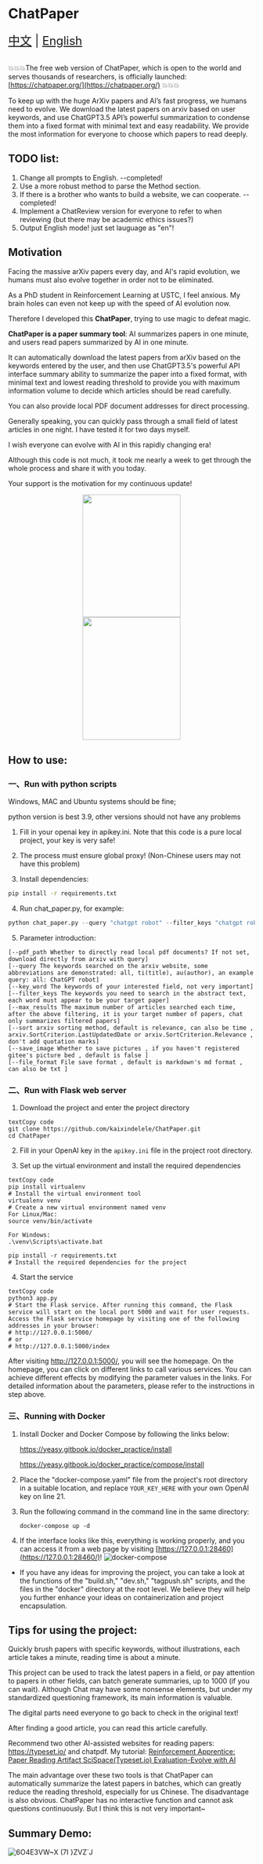 # ChatPaper

<div style="font-size: 1.5rem;">
  <a href="./README.md">中文</a> |
  <a href="./readme_en.md">English</a>
</div>
</br>

💥💥💥The free web version of ChatPaper, which is open to the world and serves thousands of researchers, is officially launched:[https://chatpaper.org/](https://chatpaper.org/) 💥💥💥


To keep up with the huge ArXiv papers and AI’s fast progress, we humans need to evolve. We download the latest papers on arxiv based on user keywords, and use ChatGPT3.5 API’s powerful summarization to condense them into a fixed format with minimal text and easy readability.
We provide the most information for everyone to choose which papers to read deeply.

## TODO list:
1. Change all prompts to English.  --completed!
2. Use a more robust method to parse the Method section.
3. If there is a brother who wants to build a website, we can cooperate. --completed!
4. Implement a ChatReview version for everyone to refer to when reviewing (but there may be academic ethics issues?)
5. Output English mode! just set lauguage as "en"!

## Motivation

Facing the massive arXiv papers every day, and AI's rapid evolution, we humans must also evolve together in order not to be eliminated.

As a PhD student in Reinforcement Learning at USTC, I feel anxious. My brain holes can even not keep up with the speed of AI evolution now.

Therefore I developed this **ChatPaper**, trying to use magic to defeat magic.

**ChatPaper is a paper summary tool**: AI summarizes papers in one minute, and users read papers summarized by AI in one minute.

It can automatically download the latest papers from arXiv based on the keywords entered by the user, and then use ChatGPT3.5's powerful API interface summary ability to summarize the paper into a fixed format, with minimal text and lowest reading threshold to provide you with maximum information volume to decide which articles should be read carefully.

You can also provide local PDF document addresses for direct processing.

Generally speaking, you can quickly pass through a small field of latest articles in one night. I have tested it for two days myself.

I wish everyone can evolve with AI in this rapidly changing era!

Although this code is not much, it took me nearly a week to get through the whole process and share it with you today.

Your support is the motivation for my continuous update!

<div style="text-align: center;">
  <img src=https://user-images.githubusercontent.com/28528386/224465754-6f886e48-8626-419f-a154-e5d187fd22f9.jpg width="200" height="250"/>
</div>

<div style="text-align: center;">
  <img src=https://user-images.githubusercontent.com/28528386/224335122-1e87eb7b-a922-4c2f-b2aa-9612f62a6314.jpg width="200" height="250"/>
</div>


## How to use:
### 一、Run with python scripts

Windows, MAC and Ubuntu systems should be fine;

python version is best 3.9, other versions should not have any problems

1. Fill in your openai key in apikey.ini. Note that this code is a pure local project, your key is very safe!

2. The process must ensure global proxy! (Non-Chinese users may not have this problem)

3. Install dependencies:
``` bash
pip install -r requirements.txt
```
4. Run chat_paper.py, for example:

```python
python chat_paper.py --query "chatgpt robot" --filter_keys "chatgpt robot" --max_results 1 --language en
```

5. Parameter introduction:
```
[--pdf_path Whether to directly read local pdf documents? If not set, download directly from arxiv with query]
[--query The keywords searched on the arxiv website, some abbreviations are demonstrated: all, ti(title), au(author), an example query: all: ChatGPT robot]
[--key_word The keywords of your interested field, not very important]
[--filter_keys The keywords you need to search in the abstract text, each word must appear to be your target paper]
[--max_results The maximum number of articles searched each time, after the above filtering, it is your target number of papers, chat only summarizes filtered papers]
[--sort arxiv sorting method, default is relevance, can also be time , arxiv.SortCriterion.LastUpdatedDate or arxiv.SortCriterion.Relevance , don't add quotation marks]
[--save_image Whether to save pictures , if you haven't registered gitee's picture bed , default is false ]
[--file_format File save format , default is markdown's md format , can also be txt ]
```

### 二、Run with Flask web server

1. Download the project and enter the project directory

```
textCopy code
git clone https://github.com/kaixindelele/ChatPaper.git
cd ChatPaper
```

2. Fill in your OpenAI key in the `apikey.ini` file in the project root directory.

3. Set up the virtual environment and install the required dependencies

```
textCopy code
pip install virtualenv
# Install the virtual environment tool
virtualenv venv
# Create a new virtual environment named venv
For Linux/Mac:
source venv/bin/activate

For Windows:
.\venv\Scripts\activate.bat

pip install -r requirements.txt
# Install the required dependencies for the project
```

4. Start the service

```
textCopy code
python3 app.py
# Start the Flask service. After running this command, the Flask service will start on the local port 5000 and wait for user requests. Access the Flask service homepage by visiting one of the following addresses in your browser:
# http://127.0.0.1:5000/
# or
# http://127.0.0.1:5000/index
```

After visiting http://127.0.0.1:5000/, you will see the homepage. On the homepage, you can click on different links to call various services. You can achieve different effects by modifying the parameter values in the links. For detailed information about the parameters, please refer to the instructions in step above.



### 三、Running with Docker

1. Install Docker and Docker Compose by following the links below:

   https://yeasy.gitbook.io/docker_practice/install

   https://yeasy.gitbook.io/docker_practice/compose/install

2. Place the "docker-compose.yaml" file from the project's root directory in a suitable location, and replace `YOUR_KEY_HERE` with your own OpenAI key on line 21.

3. Run the following command in the command line in the same directory:

   ```
   docker-compose up -d
   ```

4. If the interface looks like this, everything is working properly, and you can access it from a web page by visiting [https://127.0.0.1:28460](https://127.0.0.1:28460/)! ![docker-compose](/Users/jessytsui/PycharmProjects/ChatPaper/images/docker-compose.png)

+ If you have any ideas for improving the project, you can take a look at the functions of the "build.sh," "dev.sh," "tagpush.sh" scripts, and the files in the "docker" directory at the root level. We believe they will help you further enhance your ideas on containerization and project encapsulation.



## Tips for using the project:

Quickly brush papers with specific keywords, without illustrations, each article takes a minute, reading time is about a minute.

This project can be used to track the latest papers in a field, or pay attention to papers in other fields, can batch generate summaries, up to 1000 (if you can wait).
Although Chat may have some nonsense elements, but under my standardized questioning framework, its main information is valuable.

The digital parts need everyone to go back to check in the original text!

After finding a good article, you can read this article carefully.

Recommend two other AI-assisted websites for reading papers: https://typeset.io/ and chatpdf.
My tutorial: [Reinforcement Apprentice: Paper Reading Artifact SciSpace(Typeset.io) Evaluation-Evolve with AI](https://zhuanlan.zhihu.com/p/611874187)

The main advantage over these two tools is that ChatPaper can automatically summarize the latest papers in batches, which can greatly reduce the reading threshold, especially for us Chinese.
The disadvantage is also obvious. ChatPaper has no interactive function and cannot ask questions continuously. But I think this is not very important~


## Summary Demo:

![6O4E3VW~X (7I }`ZV`Z`J](https://user-images.githubusercontent.com/28528386/224890637-62be8d42-813c-40ff-8c69-90bb13080e21.png)
